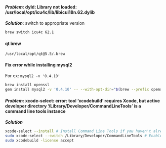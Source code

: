 #### ***Problem:*** dyld: Library not loaded: /usr/local/opt/icu4c/lib/libicui18n.62.dylib
***Solution***: switch to appropriate version
```sh
brew switch icu4c 62.1
```
#### qt brew
```/usr/local/opt/qt@5.5/.brew```

#### Fix error while installing mysql2
For ex: ```mysql2 -v '0.4.10'```
```sh
brew install openssl
gem install mysql2 -v '0.4.10' -- --with-opt-dir="$(brew --prefix openssl)"
```

#### ***Problem:*** xcode-select: error: tool ‘xcodebuild’ requires Xcode, but active developer directory ‘/Library/Developer/CommandLineTools’ is a command line tools instance
***Solution***
```sh
xcode-select --install # Install Command Line Tools if you haven't already.
sudo xcode-select --switch /Library/Developer/CommandLineTools # Enable command line tools
sudo xcodebuild -license accept
```
